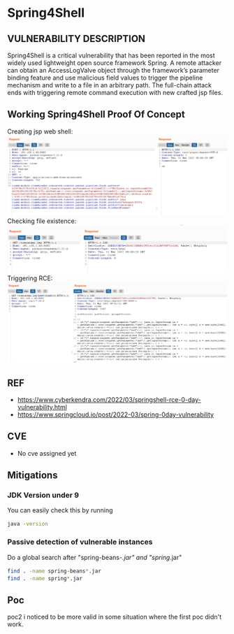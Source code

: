 # Spring4Shell

## VULNERABILITY DESCRIPTION
Spring4Shell is a critical vulnerability that has been reported in the most widely used lightweight open source framework Spring.
A remote attacker can obtain an AccessLogValve object through the framework’s parameter binding feature and use malicious field values to trigger the pipeline mechanism and write to a file in an arbitrary path. The full-chain attack ends with  triggering remote command execution with new crafted jsp files. 


## Working Spring4Shell Proof Of Concept
Creating jsp web shell:
![Step1](/01_.jpeg)
Checking file existence:
![Step2](/02_.jpeg)
Triggering RCE:
![Step3](/03_.jpeg)

## REF

* https://www.cyberkendra.com/2022/03/springshell-rce-0-day-vulnerability.html
* https://www.springcloud.io/post/2022-03/spring-0day-vulnerability

## CVE

- No cve assigned yet

## Mitigations

### JDK Version under 9

You can easily check this by running
```sh
java -version
```

### Passive detection of vulnerable instances

Do a global search after "spring-beans-*.jar" and "spring*.jar"

```sh
find . -name spring-beans*.jar
find . -name spring*.jar
```

## Poc
poc2 i noticed to be more valid in some situation where the first poc didn't work.


